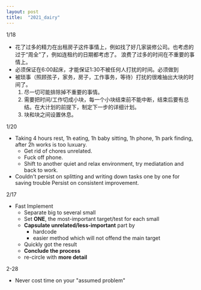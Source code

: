 ```yaml
---
layout: post
title:  "2021_dairy"
---
```

1/18

- 花了过多的精力在出租房子这件事情上，例如找了好几家装修公司。也考虑的过于“周全”了，例如连租约的日期都考虑了。
浪费了过多的时间在不重要的事情上。
- 必须保证在6:00起床，才能保证1:30不被任何人打扰的时间。必须做到
- 被琐事（照顾孩子，家务，房子，工作事务，等待）打扰的很难抽出大块的时间了。
	1. 尽一切可能排除掉不重要的事情。
	2. 需要把时间/工作切成小块，每一个小块结束前不能中断，结束后要有总结。在大计划的前提下，制定下一步的详细计划。
	3. 块和块之间设置休息。


1/20
- Taking 4 hours rest, 1h eating, 1h baby sitting, 1h phone, 1h park finding, after 2h works is too luxuary.
  - Get rid of chores unrelated.
  - Fuck off phone.
  - Shift to another quiet and relax environment, try mediatation and back to work.
- Couldn't persist on splitting and writing down tasks one by one for saving trouble
Persist on consistent improvement.

2/17
- Fast Implement
	- Separate big to several small
	- Set **ONE**, the most-important target/test for each small
	- **Capsulate unrelated/less-important** part by
		- hardcode
		- easier method which will not offend the main target
	- Quickly got the result
	- **Conclude the process**
	- re-circle with **more detail**


2-28
- Never cost time on your "assumed problem"
